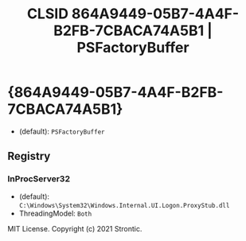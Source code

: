 ﻿---
title: "CLSID 864A9449-05B7-4A4F-B2FB-7CBACA74A5B1 | PSFactoryBuffer"
excerpt: What is COM-Object CLSID 864A9449-05B7-4A4F-B2FB-7CBACA74A5B1?
---

# {864A9449-05B7-4A4F-B2FB-7CBACA74A5B1}

* (default): `PSFactoryBuffer`

## Registry


### InProcServer32

* (default): `C:\Windows\System32\Windows.Internal.UI.Logon.ProxyStub.dll`
* ThreadingModel: `Both`

MIT License. Copyright (c) 2021 Strontic.


